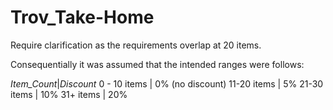 # Trov_Take-Home

Require clarification as the requirements overlap at 20 items. 

Consequentially it was assumed that the intended ranges were  follows:


  _Item_Count_|_Discount_
 0 - 10 items |	0% (no discount)
  11-20 items |	5%
  21-30 items |	10%
    31+ items |	20%
